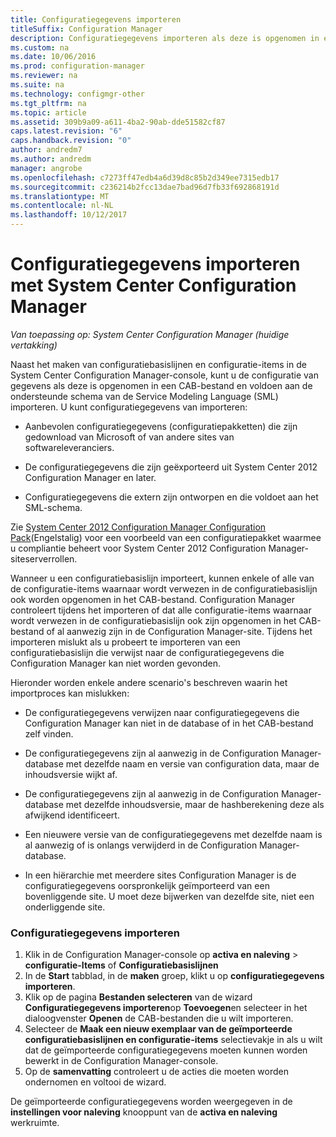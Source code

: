 ```yaml
---
title: Configuratiegegevens importeren
titleSuffix: Configuration Manager
description: Configuratiegegevens importeren als deze is opgenomen in een CAB-bestand-indeling en aan de ondersteunde Service Modeling Language-schema voldoet.
ms.custom: na
ms.date: 10/06/2016
ms.prod: configuration-manager
ms.reviewer: na
ms.suite: na
ms.technology: configmgr-other
ms.tgt_pltfrm: na
ms.topic: article
ms.assetid: 309b9a09-a611-4ba2-90ab-dde51582cf87
caps.latest.revision: "6"
caps.handback.revision: "0"
author: andredm7
ms.author: andredm
manager: angrobe
ms.openlocfilehash: c7273ff47edb4a6d39d8c85b2d349ee7315edb17
ms.sourcegitcommit: c236214b2fcc13dae7bad96d7fb33f692868191d
ms.translationtype: MT
ms.contentlocale: nl-NL
ms.lasthandoff: 10/12/2017
---
```

# <a name="import-configuration-data-with-system-center-configuration-manager"></a>Configuratiegegevens importeren met System Center Configuration Manager

*Van toepassing op: System Center Configuration Manager (huidige vertakking)*

Naast het maken van configuratiebasislijnen en configuratie-items in de System Center Configuration Manager-console, kunt u de configuratie van gegevens als deze is opgenomen in een CAB-bestand en voldoen aan de ondersteunde schema van de Service Modeling Language (SML) importeren. U kunt configuratiegegevens van importeren:  

-   Aanbevolen configuratiegegevens (configuratiepakketten) die zijn gedownload van Microsoft of van andere sites van softwareleveranciers.  

-   De configuratiegegevens die zijn geëxporteerd uit System Center 2012 Configuration Manager en later.  

-   Configuratiegegevens die extern zijn ontworpen en die voldoet aan het SML-schema.  

 Zie [System Center 2012 Configuration Manager Configuration Pack](http://www.microsoft.com/en-us/download/details.aspx?id=30710&WT.mc_id=rss_alldownloads_all)(Engelstalig) voor een voorbeeld van een configuratiepakket waarmee u compliantie beheert voor System Center 2012 Configuration Manager-siteserverrollen.  

Wanneer u een configuratiebasislijn importeert, kunnen enkele of alle van de configuratie-items waarnaar wordt verwezen in de configuratiebasislijn ook worden opgenomen in het CAB-bestand. Configuration Manager controleert tijdens het importeren of dat alle configuratie-items waarnaar wordt verwezen in de configuratiebasislijn ook zijn opgenomen in het CAB-bestand of al aanwezig zijn in de Configuration Manager-site. Tijdens het importeren mislukt als u probeert te importeren van een configuratiebasislijn die verwijst naar de configuratiegegevens die Configuration Manager kan niet worden gevonden.  

Hieronder worden enkele andere scenario's beschreven waarin het importproces kan mislukken:  

-   De configuratiegegevens verwijzen naar configuratiegegevens die Configuration Manager kan niet in de database of in het CAB-bestand zelf vinden.  

-   De configuratiegegevens zijn al aanwezig in de Configuration Manager-database met dezelfde naam en versie van configuration data, maar de inhoudsversie wijkt af.  

-   De configuratiegegevens zijn al aanwezig in de Configuration Manager-database met dezelfde inhoudsversie, maar de hashberekening deze als afwijkend identificeert.  

-   Een nieuwere versie van de configuratiegegevens met dezelfde naam is al aanwezig of is onlangs verwijderd in de Configuration Manager-database.  

-   In een hiërarchie met meerdere sites Configuration Manager is de configuratiegegevens oorspronkelijk geïmporteerd van een bovenliggende site. U moet deze bijwerken van dezelfde site, niet een onderliggende site.  

### <a name="import-configuration-data"></a>Configuratiegegevens importeren  

1.  Klik in de Configuration Manager-console op **activa en naleving** > **configuratie-Items** of **Configuratiebasislijnen**
2.  In de **Start** tabblad, in de **maken** groep, klikt u op **configuratiegegevens importeren**.  
3.  Klik op de pagina **Bestanden selecteren** van de wizard **Configuratiegegevens importeren**op **Toevoegen**en selecteer in het dialoogvenster **Openen** de CAB-bestanden die u wilt importeren.  
4.  Selecteer de **Maak een nieuw exemplaar van de geïmporteerde configuratiebasislijnen en configuratie-items** selectievakje in als u wilt dat de geïmporteerde configuratiegegevens moeten kunnen worden bewerkt in de Configuration Manager-console.  
5.  Op de **samenvatting** controleert u de acties die moeten worden ondernomen en voltooi de wizard.  

De geïmporteerde configuratiegegevens worden weergegeven in de **instellingen voor naleving** knooppunt van de **activa en naleving** werkruimte.  
